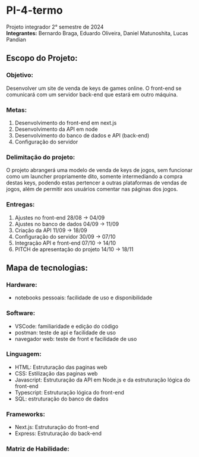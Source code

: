 # PI-4-termo
Projeto integrador 2° semestre de 2024  \
**Integrantes:** Bernardo Braga, Eduardo Oliveira, Daniel Matunoshita, Lucas Pandian

## Escopo do Projeto:
  ### Objetivo: 
  Desenvolver um site de venda de keys de games online. O front-end se comunicará com um servidor back-end que estará em outro máquina.
  ### Metas:
  1. Desenvolvimento do front-end em next.js
  2. Desenvolvimento da API em node
  3. Desenvolvimento do banco de dados e API (back-end)
  4. Configuração do servidor
  ### Delimitação do projeto: 
  O projeto abrangerá uma modelo de venda de keys de jogos, sem funcionar como um launcher propriamente dito, somente intermediando a compra destas keys, podendo estas pertencer a outras plataformas de vendas de jogos, além de permitir aos usuários comentar nas páginas dos jogos.
  ### Entregas:
  1. Ajustes no front-end 28/08 -> 04/09
  2. Ajustes no banco de dados 04/09 -> 11/09
  3. Criação da API 11/09 -> 18/09
  4. Configuração do servidor 30/09 -> 07/10
  5. Integração API e front-end 07/10 -> 14/10
  6. PITCH de apresentação do projeto 14/10 -> 18/11

## Mapa de tecnologias:
  ### Hardware:
  - notebooks pessoais: facilidade de uso e disponibilidade
  ### Software:
  - VSCode: familiaridade e edição do código
  - postman: teste de api e facilidade de uso
  - navegador web: teste de front e facilidade de uso
  ### Linguagem:
  - HTML: Estruturação das paginas web
  - CSS: Estilização das paginas web
  - Javascript: Estruturação da API em Node.js e da estruturação lógica do front-end
  - Typescript: Estruturação lógica do front-end
  - SQL: estruturação do banco de dados
  ### Frameworks:
  - Next.js: Estruturação do front-end
  - Express: Estruturação do back-end

  ### Matriz de Habilidade:
    
